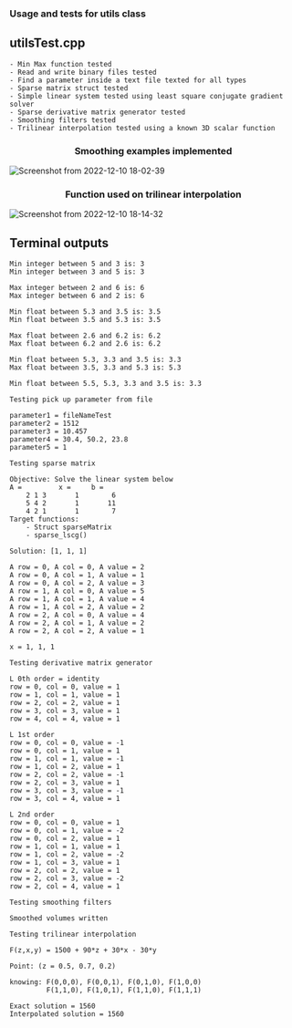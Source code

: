 ### Usage and tests for utils class

## utilsTest.cpp
    - Min Max function tested 
    - Read and write binary files tested
    - Find a parameter inside a text file texted for all types
    - Sparse matrix struct tested 
    - Simple linear system tested using least square conjugate gradient solver
    - Sparse derivative matrix generator tested
    - Smoothing filters tested
    - Trilinear interpolation tested using a known 3D scalar function

<h3 align="center"> Smoothing examples implemented </h3>

![Screenshot from 2022-12-10 18-02-39](https://user-images.githubusercontent.com/44127778/206875580-6efe79d9-3df2-426a-8ed1-848fcf2a1a8a.png)


<h3 align="center"> Function used on trilinear interpolation </h3>

![Screenshot from 2022-12-10 18-14-32](https://user-images.githubusercontent.com/44127778/206875535-9046df18-a821-4085-bc0e-8a982a08bb6a.png)

## Terminal outputs

    Min integer between 5 and 3 is: 3
    Min integer between 3 and 5 is: 3

    Max integer between 2 and 6 is: 6
    Max integer between 6 and 2 is: 6

    Min float between 5.3 and 3.5 is: 3.5
    Min float between 3.5 and 5.3 is: 3.5

    Max float between 2.6 and 6.2 is: 6.2
    Max float between 6.2 and 2.6 is: 6.2

    Min float between 5.3, 3.3 and 3.5 is: 3.3
    Max float between 3.5, 3.3 and 5.3 is: 5.3

    Min float between 5.5, 5.3, 3.3 and 3.5 is: 3.3

    Testing pick up parameter from file

    parameter1 = fileNameTest
    parameter2 = 1512
    parameter3 = 10.457
    parameter4 = 30.4, 50.2, 23.8
    parameter5 = 1

    Testing sparse matrix

    Objective: Solve the linear system below
    A =         x =     b =
        2 1 3       1        6
        5 4 2       1       11
        4 2 1       1        7
    Target functions:
        - Struct sparseMatrix
        - sparse_lscg()

    Solution: [1, 1, 1]

    A row = 0, A col = 0, A value = 2
    A row = 0, A col = 1, A value = 1
    A row = 0, A col = 2, A value = 3
    A row = 1, A col = 0, A value = 5
    A row = 1, A col = 1, A value = 4
    A row = 1, A col = 2, A value = 2
    A row = 2, A col = 0, A value = 4
    A row = 2, A col = 1, A value = 2
    A row = 2, A col = 2, A value = 1

    x = 1, 1, 1

    Testing derivative matrix generator

    L 0th order = identity
    row = 0, col = 0, value = 1
    row = 1, col = 1, value = 1
    row = 2, col = 2, value = 1
    row = 3, col = 3, value = 1
    row = 4, col = 4, value = 1

    L 1st order
    row = 0, col = 0, value = -1
    row = 0, col = 1, value = 1
    row = 1, col = 1, value = -1
    row = 1, col = 2, value = 1
    row = 2, col = 2, value = -1
    row = 2, col = 3, value = 1
    row = 3, col = 3, value = -1
    row = 3, col = 4, value = 1

    L 2nd order
    row = 0, col = 0, value = 1
    row = 0, col = 1, value = -2
    row = 0, col = 2, value = 1
    row = 1, col = 1, value = 1
    row = 1, col = 2, value = -2
    row = 1, col = 3, value = 1
    row = 2, col = 2, value = 1
    row = 2, col = 3, value = -2
    row = 2, col = 4, value = 1

    Testing smoothing filters

    Smoothed volumes written

    Testing trilinear interpolation

    F(z,x,y) = 1500 + 90*z + 30*x - 30*y

    Point: (z = 0.5, 0.7, 0.2)

    knowing: F(0,0,0), F(0,0,1), F(0,1,0), F(1,0,0)
             F(1,1,0), F(1,0,1), F(1,1,0), F(1,1,1)

    Exact solution = 1560
    Interpolated solution = 1560